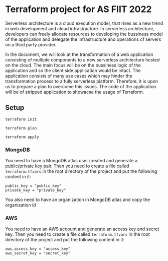 # Terraform project for AS FIIT 2022

Serverless architecture is a cloud execution model, that rises as a new trend in web development and cloud infrastracture. In serverless architecture, developers can freely allocate resources to developing the bussiness model of the application and delegate the infrastructure and operations of servers on a third party provider.

In the document, we will look at the transformation of a web application consisting of multiple components to a new serverless architecture hosted on the cloud. The main focus will be on the bussiness logic of the application and so the client side application would be intact. The application consists of many use cases which may hinder the transformation process to a fully serverless platform. Therefore, it is upon us to prepare a plan to overcome this issues. The code of the application will be of stripped application to showacse the usage of Terraform. 


## Setup

```terraform init```

```terraform plan```

```terraform apply```


### MongoDB

You need to have a MongoDB atlas user created and generate a public/private key pair. Then you need to create a file called `terraform.tfvars` in the root directory of the project and put the following content in it:

```hcl
public_key = "public_key"
private_key = "private_key"
```

You also need to have an organization in MongoDB atlas and copy the organization id


### AWS 

You need to have an AWS account and generate an access key and secret key. Then you need to create a file called `terraform.tfvars` in the root directory of the project and put the following content in it:

```hcl  
aws_access_key = "access_key"
aws_secret_key = "secret_key"
```